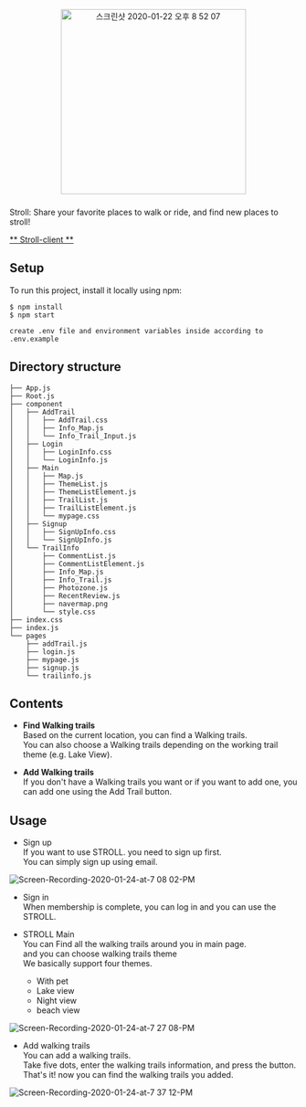 
<p align="center"> 
<img width="324" alt="스크린샷 2020-01-22 오후 8 52 07" src="https://user-images.githubusercontent.com/54742523/72894310-5a559600-3d5e-11ea-93b5-4f2bc0a4ab4e.png">
  
###
###

Stroll: Share your favorite places to walk or ride, and find new places to stroll!

[** Stroll-client  **](https://github.com/shaqok/STROLL_client)
  
## Setup
To run this project, install it locally using npm:

```
$ npm install
$ npm start

create .env file and environment variables inside according to .env.example
```
## Directory structure

```
├── App.js
├── Root.js
├── component
│   ├── AddTrail
│   │   ├── AddTrail.css
│   │   ├── Info_Map.js
│   │   └── Info_Trail_Input.js
│   ├── Login
│   │   ├── LoginInfo.css
│   │   └── LoginInfo.js
│   ├── Main
│   │   ├── Map.js
│   │   ├── ThemeList.js
│   │   ├── ThemeListElement.js
│   │   ├── TrailList.js
│   │   ├── TrailListElement.js
│   │   └── mypage.css
│   ├── Signup
│   │   ├── SignUpInfo.css
│   │   └── SignUpInfo.js
│   └── TrailInfo
│       ├── CommentList.js
│       ├── CommentListElement.js
│       ├── Info_Map.js
│       ├── Info_Trail.js
│       ├── Photozone.js
│       ├── RecentReview.js
│       ├── navermap.png
│       └── style.css
├── index.css
├── index.js
└── pages
    ├── addTrail.js
    ├── login.js
    ├── mypage.js
    ├── signup.js
    └── trailinfo.js

```
  
## Contents

- **Find Walking trails**  
  Based on the current location, you can find a Walking trails.  
  You can also choose a  Walking trails depending on the working trail theme (e.g. Lake View).

- **Add Walking trails**  
  If you don't have a Walking trails you want or if you want to add one, you can add one using the Add Trail button.
  

## Usage

- Sign up  
  If you want to use STROLL. you need to sign up first.  
  You can simply sign up using email.
  
![Screen-Recording-2020-01-24-at-7 08 02-PM](https://user-images.githubusercontent.com/54762756/73061594-df1aee00-3edd-11ea-950b-c95713967d04.gif)

- Sign in  
  When membership is complete, you can log in and you can use the STROLL.  
  
- STROLL Main  
  You can Find all the walking trails around you in main page.  
  and you can choose walking trails theme  
  We basically support four themes.
  - With pet
  - Lake view
  - Night view
  - beach view

![Screen-Recording-2020-01-24-at-7 27 08-PM](https://user-images.githubusercontent.com/54762756/73062594-23a78900-3ee0-11ea-85f5-2e1c3ba526e5.gif)

- Add walking trails  
  You can add a walking trails.  
  Take five dots, enter the walking trails information, and press the button.  
  That's it! now you can find the walking trails you added.
  
![Screen-Recording-2020-01-24-at-7 37 12-PM](https://user-images.githubusercontent.com/54762756/73063112-5e5df100-3ee1-11ea-9db2-f72ed7abc901.gif)
